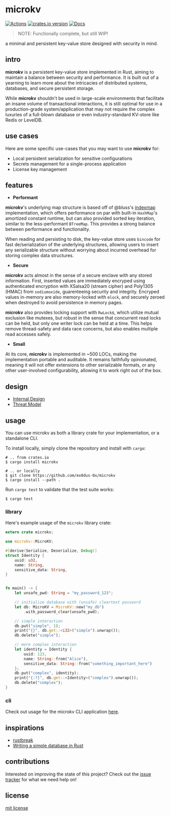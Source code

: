 # microkv

[![Actions][actions-badge]][actions-url]
[![crates.io version][crates-microkv-badge]][crates-microkv]
[![Docs][docs-badge]][docs.rs]

[actions-badge]: https://github.com/ex0dus-0x/microkv/workflows/CI/badge.svg?branch=master
[actions-url]: https://github.com/ex0dus-0x/microkv/actions

[crates-microkv-badge]: https://img.shields.io/crates/v/microkv.svg
[crates-microkv]: https://crates.io/crates/microkv

[docs-badge]: https://docs.rs/microkv/badge.svg
[docs.rs]: https://docs.rs/microkv

> NOTE: Functionally complete, but still WIP!

a minimal and persistent key-value store designed with security in mind.

## intro

__microkv__ is a persistent key-value store implemented in Rust, aiming to maintain a balance between security and performance. It is built out of a yearning to learn more about the intricacies of distributed systems, databases, and secure persistent storage.

While __microkv__ shouldn't be used in large-scale environments that facilitate an insane volume of transactional interactions,
it is still optimal for use in a production-grade system/application that may not require the complex luxuries of a
full-blown database or even industry-standard KV-store like Redis or LevelDB.

## use cases

Here are some specific use-cases that you may want to use __microkv__ for:

* Local persistent serialization for sensitive configurations
* Secrets management for a single-process application
* License key management

## features

* __Performant__

__microkv__'s underlying map structure is based off of @bluss's [indexmap](https://github.com/bluss/indexmap) implementation, which offers performance on par with built-in `HashMap`'s amortized constant runtime, but can also provided sorted key iteration, similar to the less-performant `BTreeMap`. This provides a strong balance between performance and functionality.

When reading and persisting to disk, the key-value store uses `bincode` for fast de/serialization of the underlying structures, allowing users to insert any serializable structure without worrying about incurred overhead for storing complex data structures.

* __Secure__

__microkv__ acts almost in the sense of a secure enclave with any stored information. First, inserted values are immediately encryped using authenticated encryption with XSalsa20 (stream cipher) and Poly1305 (HMAC) from `sodiumoxide`, guarenteeing security and integrity. Encryped values in-memory are also memory-locked with `mlock`, and securely zeroed when destroyed to avoid persistence in memory pages.

__microkv__ also provides locking support with `RwLock`s, which utilize mutual exclusion like mutexes, but robust in the sense that concurrent read locks can be held, but only one writer lock can be held at a time. This helps remove thread-safety and data race concerns, but also enables multiple read accesses safely.

* __Small__

At its core, __microkv__ is implemented in ~500 LOCs, making the implementation portable and auditable. It remains faithfully opinionated, meaning it will not offer extensions to other serializable formats, or any other user-involved configurability, allowing it to work right out of the box.

## design

* [Internal Design](https://github.com/ex0dus-0x/microkv/wiki)
* [Threat Model](https://github.com/ex0dus-0x/microkv/wiki/Threat-Model)

## usage

You can use microkv as both a library crate for your implementation, or a standalone CLI.

To install locally, simply clone the repository and install with `cargo`:

```
# .. from crates.io
$ cargo install microkv

# .. or locally
$ git clone https://github.com/ex0dus-0x/microkv
$ cargo install --path .
```

Run `cargo test` to validate that the test suite works:

```
$ cargo test
```

### library

Here's example usage of the `microkv` library crate:

```rust
extern crate microkv;

use microkv::MicroKV;

#[derive(Serialize, Deserialize, Debug)]
struct Identity {
    uuid: u32,
    name: String,
    sensitive_data: String,
}


fn main() -> {
    let unsafe_pwd: String = "my_password_123";

    // initialize database with (unsafe) cleartext password
    let db: MicroKV = MicroKV::new("my_db")
        .with_password_clear(unsafe_pwd);

    // simple interaction
    db.put("simple", 1);
    print("{}", db.get::<i32>("simple").unwrap());
    db.delete("simple");

    // more complex interaction
    let identity = Identity {
        uuid: 123,
        name: String::from("Alice"),
        sensitive_data: String::from("something_important_here")
    };
    db.put("complex", identity);
    print("{:?}", db.get::<Identity>("complex").unwrap());
    db.delete("complex");
}
```

### cli

Check out usage for the microkv CLI application [here](https://github.com/ex0dus-0x/microkv/blob/master/cli/README.md).

## inspirations

* [rustbreak](https://github.com/TheNeikos/rustbreak)
* [Writing a simple database in Rust](https://nikhilism.com/post/2016/writing-simple-database-in-rust-part-1/)

## contributions

Interested on improving the state of this project? Check out the [issue tracker](https://github.com/ex0dus-0x/microkv/issues) for what we need help on!

## license

[mit license](https://codemuch.tech/license.txt)
